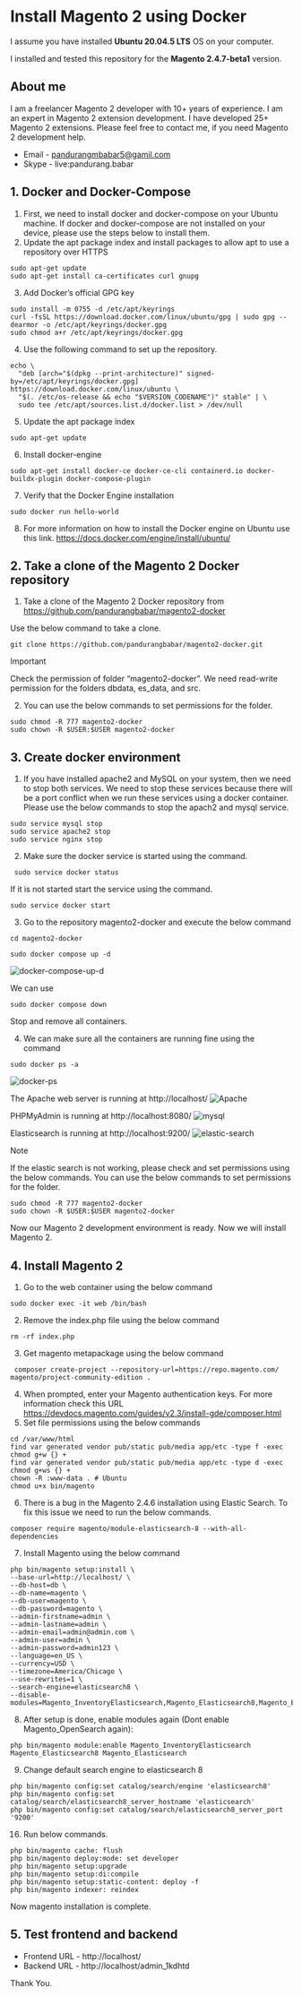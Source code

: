 # Install Magento 2 using Docker 

I assume you have installed **Ubuntu 20.04.5 LTS** OS on your computer. 

I installed and tested this repository for the **Magento 2.4.7-beta1** version.

## About me ##
I am a freelancer Magento 2 developer with 10+ years of experience. I am an expert in Magento 2 extension development. I have developed 25+ Magento 2 extensions. Please feel free to contact me, if you need Magento 2 development help.

* Email - pandurangmbabar5@gamil.com
* Skype - live:pandurang.babar

## 1. Docker and Docker-Compose ##
   1. First, we need to install docker and docker-compose on your Ubuntu machine. If docker and docker-compose are not installed on your device, please use the steps below to install them.
   2. Update the apt package index and install packages to allow apt to use a repository over HTTPS
```
sudo apt-get update
sudo apt-get install ca-certificates curl gnupg
```
   3. Add Docker’s official GPG key
```
sudo install -m 0755 -d /etc/apt/keyrings
curl -fsSL https://download.docker.com/linux/ubuntu/gpg | sudo gpg --dearmor -o /etc/apt/keyrings/docker.gpg
sudo chmod a+r /etc/apt/keyrings/docker.gpg
```
   4. Use the following command to set up the repository.
```
echo \
  "deb [arch="$(dpkg --print-architecture)" signed-by=/etc/apt/keyrings/docker.gpg] https://download.docker.com/linux/ubuntu \
  "$(. /etc/os-release && echo "$VERSION_CODENAME")" stable" | \
  sudo tee /etc/apt/sources.list.d/docker.list > /dev/null
```
   5. Update the apt package index
```
sudo apt-get update
```
   6. Install docker-engine
```
sudo apt-get install docker-ce docker-ce-cli containerd.io docker-buildx-plugin docker-compose-plugin
```
   7. Verify that the Docker Engine installation
```
sudo docker run hello-world
```
   8. For more information on how to install the Docker engine on Ubuntu use this link.
https://docs.docker.com/engine/install/ubuntu/

## 2. Take a clone of the Magento 2 Docker repository ##
   1. Take a clone of the Magento 2 Docker repository from  
https://github.com/pandurangbabar/magento2-docker
 
Use the below command to take a clone.
```
git clone https://github.com/pandurangbabar/magento2-docker.git
```
> [!IMPORTANT]
> Check the permission of folder “magento2-docker”. We need read-write permission for the folders dbdata, es_data, and src.

2. You can use the below commands to set permissions for the folder.

```
sudo chmod -R 777 magento2-docker
sudo chown -R $USER:$USER magento2-docker
```

## 3. Create docker environment ##
   1. If you have installed apache2 and MySQL on your system, then we need to stop both services. We need to stop these services because there will be a port conflict when we run these services using a docker container. Please use the below commands to stop the apach2 and mysql service.
```
sudo service mysql stop
sudo service apache2 stop
sudo service nginx stop
```

   2. Make sure the docker service is started using the command.
```
 sudo service docker status
```
If it is not started start the service using the command.
```
sudo service docker start
```
   3. Go to the repository magento2-docker and execute the below command
```
cd magento2-docker

sudo docker compose up -d

```
![docker-compose-up-d](https://github.com/pandurangbabar/magento2-docker/assets/59949205/abfc913a-c706-4069-85cb-448ebfc5a362)

We can use 
```
sudo docker compose down

```
Stop and remove all containers.
  

4. We can make sure all the containers are running fine using the command
```
sudo docker ps -a

```
![docker-ps](https://github.com/pandurangbabar/magento2-docker/assets/59949205/a862aff1-d68b-4710-97d1-92aa4ccc48df)

The Apache web server is running at http://localhost/
  ![Apache](https://github.com/pandurangbabar/magento2-docker/assets/59949205/7d18642b-d4f2-4d65-a141-369bf738413a)

PHPMyAdmin is running at http://localhost:8080/
     ![mysql](https://github.com/pandurangbabar/magento2-docker/assets/59949205/90df2865-55e6-4300-beee-c55fd750c4ca)

Elasticsearch is running at http://localhost:9200/
  ![elastic-search](https://github.com/pandurangbabar/magento2-docker/assets/59949205/eaedcc8c-30a4-431e-8a37-c6310b3f0bb2)
> [!NOTE]
> If the elastic search is not working, please check and set permissions using the below commands.
You can use the below commands to set permissions for the folder.
```
sudo chmod -R 777 magento2-docker
sudo chown -R $USER:$USER magento2-docker
```
Now our Magento 2 development environment is ready. Now we will install Magento 2.
## 4. Install Magento 2 ##
   1. Go to the web container using the below command
```
sudo docker exec -it web /bin/bash
```
   2. Remove the index.php file using the below command
```
rm -rf index.php
```

   3. Get magento metapackage using the below command
```
 composer create-project --repository-url=https://repo.magento.com/ magento/project-community-edition .
``` 
  4. When prompted, enter your Magento authentication keys. For more information check this URL https://devdocs.magento.com/guides/v2.3/install-gde/composer.html
  5. Set file permissions using the below commands
```
cd /var/www/html
find var generated vendor pub/static pub/media app/etc -type f -exec chmod g+w {} +
find var generated vendor pub/static pub/media app/etc -type d -exec chmod g+ws {} +
chown -R :www-data . # Ubuntu
chmod u+x bin/magento
```  
 6. There is a bug in the Magento 2.4.6 installation using Elastic Search. To fix this issue we need to run the below commands.
```
composer require magento/module-elasticsearch-8 --with-all-dependencies
```
7. Install Magento using the below command
```
php bin/magento setup:install \
--base-url=http://localhost/ \
--db-host=db \
--db-name=magento \
--db-user=magento \
--db-password=magento \
--admin-firstname=admin \
--admin-lastname=admin \
--admin-email=admin@admin.com \
--admin-user=admin \
--admin-password=admin123 \
--language=en_US \
--currency=USD \
--timezone=America/Chicago \
--use-rewrites=1 \
--search-engine=elasticsearch8 \
--disable-modules=Magento_InventoryElasticsearch,Magento_Elasticsearch8,Magento_Elasticsearch,Magento_OpenSearch
```
8. After setup is done, enable modules again (Dont enable Magento_OpenSearch again):
```
php bin/magento module:enable Magento_InventoryElasticsearch Magento_Elasticsearch8 Magento_Elasticsearch
```
9. Change default search engine to elasticsearch 8
```
php bin/magento config:set catalog/search/engine 'elasticsearch8'
php bin/magento config:set catalog/search/elasticsearch8_server_hostname 'elasticsearch'
php bin/magento config:set catalog/search/elasticsearch8_server_port '9200'
```
   16. Run below commands.
```
php bin/magento cache: flush
php bin/magento deploy:mode: set developer
php bin/magento setup:upgrade
php bin/magento setup:di:compile
php bin/magento setup:static-content: deploy -f
php bin/magento indexer: reindex
```
Now magento installation is complete.
## 5. Test frontend and backend ##
* Frontend URL - http://localhost/
* Backend URL - http://localhost/admin_1kdhtd

Thank You.
